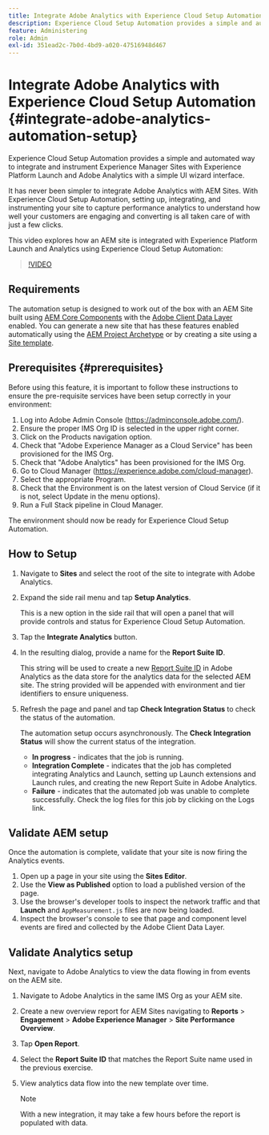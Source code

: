 ```yaml
---
title: Integrate Adobe Analytics with Experience Cloud Setup Automation
description: Experience Cloud Setup Automation provides a simple and automated way to integrate and instrument Experience Manager Sites with Experience Platform Launch and Adobe Analytics with a simple UI wizard interface. Learn how to use the automated setup with your own site.
feature: Administering
role: Admin
exl-id: 351ead2c-7b0d-4bd9-a020-47516948d467
---
```

# Integrate Adobe Analytics with Experience Cloud Setup Automation {#integrate-adobe-analytics-automation-setup}

Experience Cloud Setup Automation provides a simple and automated way to integrate and instrument Experience Manager Sites with Experience Platform Launch and Adobe Analytics with a simple UI wizard interface.

It has never been simpler to integrate Adobe Analytics with AEM Sites. With Experience Cloud Setup Automation, setting up, integrating, and instrumenting your site to capture performance analytics to understand how well your customers are engaging and converting is all taken care of with just a few clicks.

This video explores how an AEM site is integrated with Experience Platform Launch and Analytics using Experience Cloud Setup Automation:

>[!VIDEO](https://video.tv.adobe.com/v/345372/?quality=12)

## Requirements

The automation setup is designed to work out of the box with an AEM Site built using [AEM Core Components](https://experienceleague.adobe.com/docs/experience-manager-core-components/using/introduction.html) with the [Adobe Client Data Layer](https://experienceleague.adobe.com/docs/experience-manager-core-components/using/developing/data-layer/overview.html) enabled. You can generate a new site that has these features enabled automatically using the [AEM Project Archetype](https://experienceleague.adobe.com/docs/experience-manager-core-components/using/developing/archetype/overview.html) or by creating a site using a [Site template](/help/journey-sites/quick-site/create-site.md).

## Prerequisites {#prerequisites}

Before using this feature, it is important to follow these instructions to ensure the pre-requisite services have been setup correctly in your environment:

1. Log into Adobe Admin Console (https://adminconsole.adobe.com/).
1. Ensure the proper IMS Org ID is selected in the upper right corner.
1. Click on the Products navigation option.
1. Check that "Adobe Experience Manager as a Cloud Service" has been provisioned for the IMS Org.
1. Check that "Adobe Analytics" has been provisioned for the IMS Org.
1. Go to Cloud Manager (https://experience.adobe.com/cloud-manager).
1. Select the appropriate Program.
1. Check that the Environment is on the latest version of Cloud Service (if it is not, select Update in the menu options).
1. Run a Full Stack pipeline in Cloud Manager.

The environment should now be ready for Experience Cloud Setup Automation.

## How to Setup

1. Navigate to **Sites** and select the root of the site to integrate with Adobe Analytics.
1. Expand the side rail menu and tap **Setup Analytics**.

    This is a new option in the side rail that will open a panel that will provide controls and status for Experience Cloud Setup Automation. 
1. Tap the **Integrate Analytics** button.
1. In the resulting dialog, provide a name for the **Report Suite ID**.

    This string will be used to create a new [Report Suite ID](https://experienceleague.adobe.com/docs/analytics/admin/manage-report-suites/new-report-suite/t-create-a-report-suite.html?lang=en) in Adobe Analytics as the data store for the analytics data for the selected AEM site. The string provided will be appended with environment and tier identifiers to ensure uniqueness.

1. Refresh the page and panel and tap **Check Integration Status** to check the status of the automation.

    The automation setup occurs asynchronously. The **Check Integration Status** will show the current status of the integration.

    * **In progress** - indicates that the job is running.
    * **Integration Complete** - indicates that the job has completed integrating Analytics and Launch, setting up Launch extensions and Launch rules, and creating the new Report Suite in Adobe Analytics.
    * **Failure** - indicates that the automated job was unable to complete successfully. Check the log files for this job by clicking on the Logs link.

## Validate AEM setup

Once the automation is complete, validate that your site is now firing the Analytics events.

1. Open up a page in your site using the **Sites Editor**.
1. Use the **View as Published** option to load a published version of the page.
1. Use the browser's developer tools to inspect the network traffic and that **Launch** and `AppMeasurement.js` files are now being loaded.
1. Inspect the browser's console to see that page and component level events are fired and collected by the Adobe Client Data Layer.

## Validate Analytics setup

Next, navigate to Adobe Analytics to view the data flowing in from events on the AEM site.

1. Navigate to Adobe Analytics in the same IMS Org as your AEM site.
1. Create a new overview report for AEM Sites navigating to **Reports** > **Engagement** > **Adobe Experience Manager** > **Site Performance Overview**.
1. Tap **Open Report**.
1. Select the **Report Suite ID** that matches the Report Suite name used in the previous exercise.
1. View analytics data flow into the new template over time.

    >[!NOTE]
    >
    > With a new integration, it may take a few hours before the report is populated with data.
